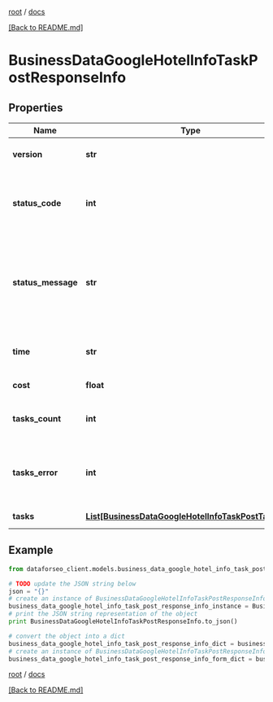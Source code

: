 [root](./../ "root") / [docs](./ "docs")

[[Back to README.md]](./../README.md "[Back to README.md]")

# BusinessDataGoogleHotelInfoTaskPostResponseInfo

## Properties

Name | Type | Description | Notes
------------ | ------------- | ------------- | -------------
**version** | **str** | the current version of the API | [optional]
**status_code** | **int** | general status code you can find the full list of the response codes here | [optional]
**status_message** | **str** | general informational message you can find the full list of general informational messages here | [optional]
**time** | **str** | total execution time, seconds | [optional]
**cost** | **float** | total tasks cost, USD | [optional]
**tasks_count** | **int** | the number of tasks in the tasks array | [optional]
**tasks_error** | **int** | the number of tasks in the tasks array returned with an error | [optional]
**tasks** | [**List[BusinessDataGoogleHotelInfoTaskPostTaskInfo]**](BusinessDataGoogleHotelInfoTaskPostTaskInfo.md) | array of tasks | [optional]

## Example

```python
from dataforseo_client.models.business_data_google_hotel_info_task_post_response_info import BusinessDataGoogleHotelInfoTaskPostResponseInfo

# TODO update the JSON string below
json = "{}"
# create an instance of BusinessDataGoogleHotelInfoTaskPostResponseInfo from a JSON string
business_data_google_hotel_info_task_post_response_info_instance = BusinessDataGoogleHotelInfoTaskPostResponseInfo.from_json(json)
# print the JSON string representation of the object
print BusinessDataGoogleHotelInfoTaskPostResponseInfo.to_json()

# convert the object into a dict
business_data_google_hotel_info_task_post_response_info_dict = business_data_google_hotel_info_task_post_response_info_instance.to_dict()
# create an instance of BusinessDataGoogleHotelInfoTaskPostResponseInfo from a dict
business_data_google_hotel_info_task_post_response_info_form_dict = business_data_google_hotel_info_task_post_response_info.from_dict(business_data_google_hotel_info_task_post_response_info_dict)
```

  

[root](./../ "root") / [docs](./ "docs")

[[Back to README.md]](./../README.md "[Back to README.md]")